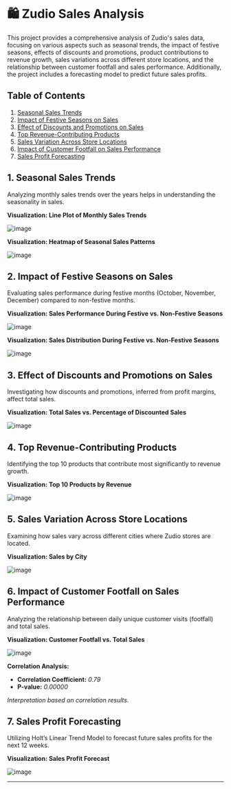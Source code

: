 # 🛍️ Zudio Sales Analysis

This project provides a comprehensive analysis of Zudio's sales data, focusing on various aspects such as seasonal trends, the impact of festive seasons, effects of discounts and promotions, product contributions to revenue growth, sales variations across different store locations, and the relationship between customer footfall and sales performance. Additionally, the project includes a forecasting model to predict future sales profits.

## Table of Contents

1. [Seasonal Sales Trends](#seasonal-sales-trends)
2. [Impact of Festive Seasons on Sales](#impact-of-festive-seasons-on-sales)
3. [Effect of Discounts and Promotions on Sales](#effect-of-discounts-and-promotions-on-sales)
4. [Top Revenue-Contributing Products](#top-revenue-contributing-products)
5. [Sales Variation Across Store Locations](#sales-variation-across-store-locations)
6. [Impact of Customer Footfall on Sales Performance](#impact-of-customer-footfall-on-sales-performance)
7. [Sales Profit Forecasting](#sales-profit-forecasting)

## 1. Seasonal Sales Trends

Analyzing monthly sales trends over the years helps in understanding the seasonality in sales.

**Visualization: Line Plot of Monthly Sales Trends**

![image](https://github.com/user-attachments/assets/987f2f90-59ce-4c54-a14f-214cdd1dfb5c)


**Visualization: Heatmap of Seasonal Sales Patterns**

![image](https://github.com/user-attachments/assets/55d68cff-d068-4630-926d-de0f762daa35)


## 2. Impact of Festive Seasons on Sales

Evaluating sales performance during festive months (October, November, December) compared to non-festive months.

**Visualization: Sales Performance During Festive vs. Non-Festive Seasons**

![image](https://github.com/user-attachments/assets/576f9b42-3f88-4643-80bb-33c9d4238ae6)


**Visualization: Sales Distribution During Festive vs. Non-Festive Seasons**

![image](https://github.com/user-attachments/assets/63ad5c95-6ea5-4862-bad7-d1c4bdcec29d)


## 3. Effect of Discounts and Promotions on Sales

Investigating how discounts and promotions, inferred from profit margins, affect total sales.

**Visualization: Total Sales vs. Percentage of Discounted Sales**

![image](https://github.com/user-attachments/assets/8ffc4d29-4f1a-49ab-901f-f060b1c1f6a8)


## 4. Top Revenue-Contributing Products

Identifying the top 10 products that contribute most significantly to revenue growth.

**Visualization: Top 10 Products by Revenue**

![image](https://github.com/user-attachments/assets/b79e4b50-4744-47e0-8251-edde5dcd16a8)


## 5. Sales Variation Across Store Locations

Examining how sales vary across different cities where Zudio stores are located.

**Visualization: Sales by City**

![image](https://github.com/user-attachments/assets/006e41cc-67af-42c9-b462-94b0706798e0)


## 6. Impact of Customer Footfall on Sales Performance

Analyzing the relationship between daily unique customer visits (footfall) and total sales.

**Visualization: Customer Footfall vs. Total Sales**

![image](https://github.com/user-attachments/assets/6d89f7f1-f33d-4156-abe4-f6a7eb67a926)


**Correlation Analysis:**

- **Correlation Coefficient:** *0.79*
- **P-value:** *0.00000*

*Interpretation based on correlation results.*

## 7. Sales Profit Forecasting

Utilizing Holt’s Linear Trend Model to forecast future sales profits for the next 12 weeks.

**Visualization: Sales Profit Forecast**

![image](https://github.com/user-attachments/assets/9eced843-fb4b-4630-b5a3-37446d5c1de3)


---

